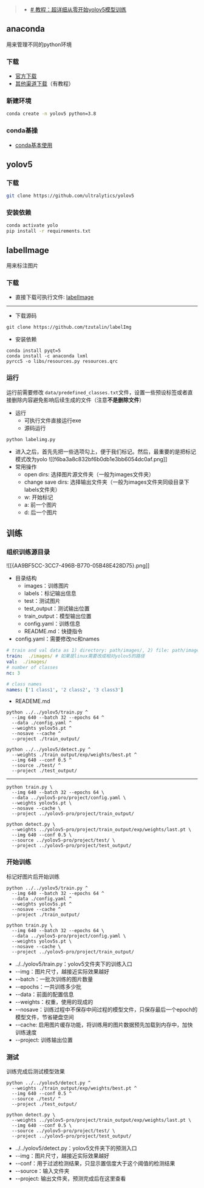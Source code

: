 > - [# 教程：超详细从零开始yolov5模型训练](https://blog.csdn.net/qq_45701791/article/details/113992622)
## anaconda
用来管理不同的python环境
### 下载
- [官方下载](https://www.anaconda.com/products/individual#Downloads)
- [其他渠道下载](https://mp.weixin.qq.com/mp/appmsgalbum?__biz=MzA4MjU4MTg2Ng==&action=getalbum&album_id=3421630533233311751&scene=21#wechat_redirect)（有教程）
### 新建环境
```bash
conda create -n yolov5 python=3.8 
```
### conda基操
- [conda基本使用](https://wlgls.github.io/posts/Conda%E5%9F%BA%E6%9C%AC%E4%BD%BF%E7%94%A8)
## yolov5
### 下载
```bash
git clone https://github.com/ultralytics/yolov5
```
### 安装依赖
```bash
conda activate yolo
pip install -r requirements.txt
```
## labelImage
用来标注图片
### 下载
- 直接下载可执行文件: [labelImage](https://github.com/HumanSignal/labelImg/releases)
---
- 下载源码
```shell
git clone https://github.com/tzutalin/labelImg
```
- 安装依赖
```shell
conda install pyqt=5
conda install -c anaconda lxml
pyrcc5 -o libs/resources.py resources.qrc
```
### 运行
运行前需要修改 `data/predefined_classes.txt`文件，设置一些预设标签或者直接删除内容避免影响后续生成的文件（注意**不是删除文件**）
- 运行
	- 可执行文件直接运行exe
	- 源码运行
```shell
python labelimg.py
```
- 进入之后，首先先把一些选项勾上，便于我们标记。然后，最重要的是把标记模式改为yolo
![[f6ba3a8c832bf6b0db1e3bb6054dc0af.png]]
- 常用操作
	- open dirs: 选择图片源文件夹（一般为images文件夹）
	- change save dirs: 选择输出文件夹（一般为images文件夹同级目录下labels文件夹）
	- w: 开始标记
	- a: 前一个图片
	- d: 后一个图片
## 训练
### 组织训练源目录
![[{AA9BF5CC-3CC7-496B-B770-05B48E428D75}.png]]
- 目录结构
	- images：训练图片
	- labels：标记输出信息
	- test：测试图片
	- test_output：测试输出位置
	- train_output：模型输出位置
	- config.yaml：训练信息
	- README.md：快捷指令
- config.yaml：需要修改nc和names
```yaml
# train and val data as 1) directory: path/images/, 2) file: path/images.txt, or 3) list: [path1/images/, path2/images/]
train:  ./images/ # 如果是linux需要改成相对yolov5的路径
val:  ./images/
# number of classes
nc: 3

# class names
names: ['1 class1', '2 class2', '3 class3']
```
- READEME.md
```shell
python ../../yolov5/train.py ^
  --img 640 --batch 32 --epochs 64 ^
  --data ./config.yaml ^
  --weights yolov5s.pt ^
  --nosave --cache ^
  --project ./train_output/
```

```shell
python ../../yolov5/detect.py ^
  --weights ./train_output/exp/weights/best.pt ^
  --img 640 --conf 0.5 ^
  --source ./test/ ^
  --project ./test_output/
```

--- 

```shell
python train.py \
  --img 640 --batch 32 --epochs 64 \
  --data ../yolov5-pro/project/config.yaml \
  --weights yolov5s.pt \
  --nosave --cache \
  --project ../yolov5-pro/project/train_output/
```

```shell
python detect.py \
  --weights ../yolov5-pro/project/train_output/exp/weights/last.pt \
  --img 640 --conf 0.5 \
  --source ../yolov5-pro/project/test/ \
  --project ../yolov5-pro/project/test_output/
```
### 开始训练
标记好图片后开始训练
```shell
python ../../yolov5/train.py ^
  --img 640 --batch 32 --epochs 64 ^
  --data ./config.yaml ^
  --weights yolov5s.pt ^
  --nosave --cache ^
  --project ./train_output/
```
```shell
python train.py \
  --img 640 --batch 32 --epochs 64 \
  --data ../yolov5-pro/project/config.yaml \
  --weights yolov5s.pt \
  --nosave --cache \
  --project ../yolov5-pro/project/train_output/
```
- ../../yolov5/train.py：yolov5文件夹下的训练入口
- --img：图片尺寸，越接近实际效果越好
- --batch：一批次训练的图片数量
- --epochs：一共训练多少批
- --data：前面的配置信息
- --weights：权重，使用的现成的
- --nosave：训练过程中不保存中间过程的模型文件，只保存最后一个epoch的模型文件，节省硬盘空间
- --cache: 启用图片缓存功能，将训练用的图片数据预先加载到内存中，加快训练速度
- --project: 训练输出位置
### 测试
训练完成后测试模型效果
```shell
python ../../yolov5/detect.py ^
  --weights ./train_output/exp/weights/best.pt ^
  --img 640 --conf 0.5 ^
  --source ./test/ ^
  --project ./test_output/
```
```shell
python detect.py \
  --weights ../yolov5-pro/project/train_output/exp/weights/last.pt \
  --img 640 --conf 0.5 \
  --source ../yolov5-pro/project/test/ \
  --project ../yolov5-pro/project/test_output/
```
- ../../yolov5/detect.py：yolov5文件夹下的预测入口
- --img：图片尺寸，越接近实际效果越好
- --conf：用于过滤检测结果，只显示置信度大于这个阈值的检测结果
- --source：输入文件夹
- --project: 输出文件夹，预测完成后在这里查看
